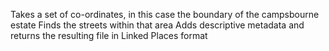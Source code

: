 Takes a set of co-ordinates, in this case the boundary of the campsbourne estate
Finds the streets within that area
Adds descriptive metadata and returns the resulting file in Linked Places format

